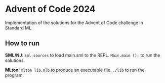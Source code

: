 # Advent of Code 2024

Implementation of the solutions for the Advent of Code challenge in Standard ML.

## How to run

**SML/NJ**: `sml sources` to load main.sml to the REPL. `Main.main ();` to run the solutions.

**MLton**: `mlton lib.mlb` to produce an executable file. `./lib` to run the program.

